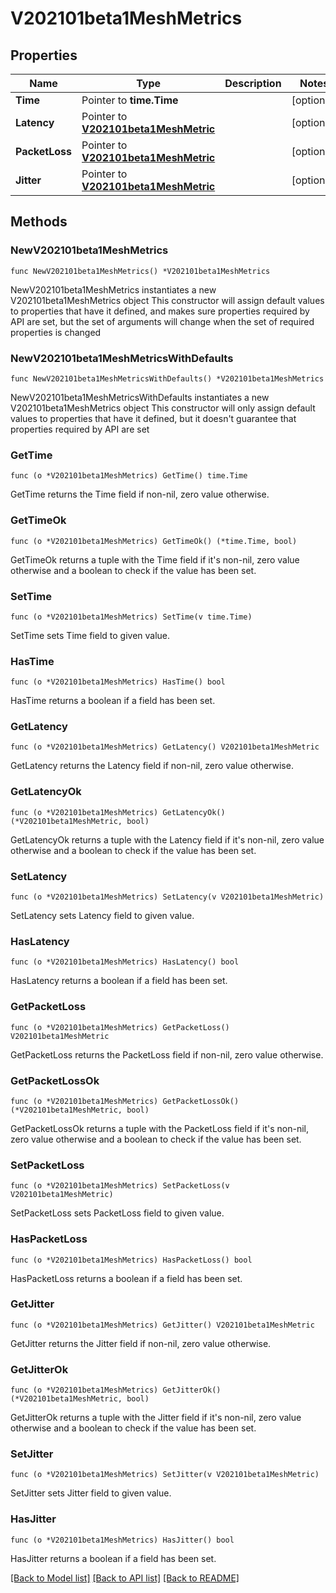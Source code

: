 # V202101beta1MeshMetrics

## Properties

Name | Type | Description | Notes
------------ | ------------- | ------------- | -------------
**Time** | Pointer to **time.Time** |  | [optional] 
**Latency** | Pointer to [**V202101beta1MeshMetric**](V202101beta1MeshMetric.md) |  | [optional] 
**PacketLoss** | Pointer to [**V202101beta1MeshMetric**](V202101beta1MeshMetric.md) |  | [optional] 
**Jitter** | Pointer to [**V202101beta1MeshMetric**](V202101beta1MeshMetric.md) |  | [optional] 

## Methods

### NewV202101beta1MeshMetrics

`func NewV202101beta1MeshMetrics() *V202101beta1MeshMetrics`

NewV202101beta1MeshMetrics instantiates a new V202101beta1MeshMetrics object
This constructor will assign default values to properties that have it defined,
and makes sure properties required by API are set, but the set of arguments
will change when the set of required properties is changed

### NewV202101beta1MeshMetricsWithDefaults

`func NewV202101beta1MeshMetricsWithDefaults() *V202101beta1MeshMetrics`

NewV202101beta1MeshMetricsWithDefaults instantiates a new V202101beta1MeshMetrics object
This constructor will only assign default values to properties that have it defined,
but it doesn't guarantee that properties required by API are set

### GetTime

`func (o *V202101beta1MeshMetrics) GetTime() time.Time`

GetTime returns the Time field if non-nil, zero value otherwise.

### GetTimeOk

`func (o *V202101beta1MeshMetrics) GetTimeOk() (*time.Time, bool)`

GetTimeOk returns a tuple with the Time field if it's non-nil, zero value otherwise
and a boolean to check if the value has been set.

### SetTime

`func (o *V202101beta1MeshMetrics) SetTime(v time.Time)`

SetTime sets Time field to given value.

### HasTime

`func (o *V202101beta1MeshMetrics) HasTime() bool`

HasTime returns a boolean if a field has been set.

### GetLatency

`func (o *V202101beta1MeshMetrics) GetLatency() V202101beta1MeshMetric`

GetLatency returns the Latency field if non-nil, zero value otherwise.

### GetLatencyOk

`func (o *V202101beta1MeshMetrics) GetLatencyOk() (*V202101beta1MeshMetric, bool)`

GetLatencyOk returns a tuple with the Latency field if it's non-nil, zero value otherwise
and a boolean to check if the value has been set.

### SetLatency

`func (o *V202101beta1MeshMetrics) SetLatency(v V202101beta1MeshMetric)`

SetLatency sets Latency field to given value.

### HasLatency

`func (o *V202101beta1MeshMetrics) HasLatency() bool`

HasLatency returns a boolean if a field has been set.

### GetPacketLoss

`func (o *V202101beta1MeshMetrics) GetPacketLoss() V202101beta1MeshMetric`

GetPacketLoss returns the PacketLoss field if non-nil, zero value otherwise.

### GetPacketLossOk

`func (o *V202101beta1MeshMetrics) GetPacketLossOk() (*V202101beta1MeshMetric, bool)`

GetPacketLossOk returns a tuple with the PacketLoss field if it's non-nil, zero value otherwise
and a boolean to check if the value has been set.

### SetPacketLoss

`func (o *V202101beta1MeshMetrics) SetPacketLoss(v V202101beta1MeshMetric)`

SetPacketLoss sets PacketLoss field to given value.

### HasPacketLoss

`func (o *V202101beta1MeshMetrics) HasPacketLoss() bool`

HasPacketLoss returns a boolean if a field has been set.

### GetJitter

`func (o *V202101beta1MeshMetrics) GetJitter() V202101beta1MeshMetric`

GetJitter returns the Jitter field if non-nil, zero value otherwise.

### GetJitterOk

`func (o *V202101beta1MeshMetrics) GetJitterOk() (*V202101beta1MeshMetric, bool)`

GetJitterOk returns a tuple with the Jitter field if it's non-nil, zero value otherwise
and a boolean to check if the value has been set.

### SetJitter

`func (o *V202101beta1MeshMetrics) SetJitter(v V202101beta1MeshMetric)`

SetJitter sets Jitter field to given value.

### HasJitter

`func (o *V202101beta1MeshMetrics) HasJitter() bool`

HasJitter returns a boolean if a field has been set.


[[Back to Model list]](../README.md#documentation-for-models) [[Back to API list]](../README.md#documentation-for-api-endpoints) [[Back to README]](../README.md)


